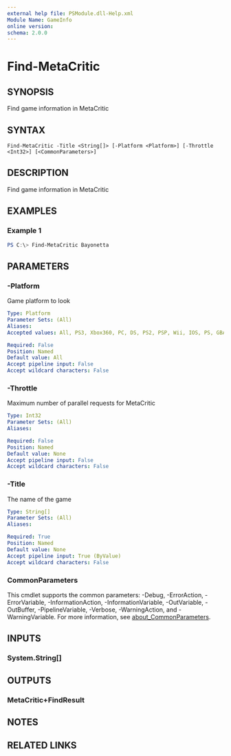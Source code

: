 ```yaml
---
external help file: PSModule.dll-Help.xml
Module Name: GameInfo
online version:
schema: 2.0.0
---
```


# Find-MetaCritic

## SYNOPSIS
Find game information in MetaCritic

## SYNTAX

```
Find-MetaCritic -Title <String[]> [-Platform <Platform>] [-Throttle <Int32>] [<CommonParameters>]
```

## DESCRIPTION
Find game information in MetaCritic

## EXAMPLES

### Example 1
```powershell
PS C:\> Find-MetaCritic Bayonetta
```

## PARAMETERS

### -Platform
Game platform to look

```yaml
Type: Platform
Parameter Sets: (All)
Aliases:
Accepted values: All, PS3, Xbox360, PC, DS, PS2, PSP, Wii, IOS, PS, GBA, Xbox, GameCube, N64, Dreamcast, N3DS, PsVita, WiiU, PS4, XboxOne, PS5, Switch

Required: False
Position: Named
Default value: All
Accept pipeline input: False
Accept wildcard characters: False
```

### -Throttle
Maximum number of parallel requests for MetaCritic

```yaml
Type: Int32
Parameter Sets: (All)
Aliases:

Required: False
Position: Named
Default value: None
Accept pipeline input: False
Accept wildcard characters: False
```

### -Title
The name of the game

```yaml
Type: String[]
Parameter Sets: (All)
Aliases:

Required: True
Position: Named
Default value: None
Accept pipeline input: True (ByValue)
Accept wildcard characters: False
```

### CommonParameters
This cmdlet supports the common parameters: -Debug, -ErrorAction, -ErrorVariable, -InformationAction, -InformationVariable, -OutVariable, -OutBuffer, -PipelineVariable, -Verbose, -WarningAction, and -WarningVariable. For more information, see [about_CommonParameters](http://go.microsoft.com/fwlink/?LinkID=113216).

## INPUTS

### System.String[]

## OUTPUTS

### MetaCritic+FindResult

## NOTES

## RELATED LINKS
